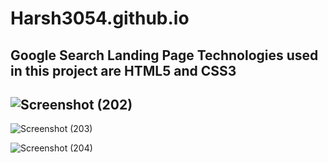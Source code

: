 # Harsh3054.github.io
Google Search Landing Page
Technologies used in this project are HTML5 and CSS3
-------------------------------------------------------
![Screenshot (202)](https://github.com/Harsh3054/Harsh3054.github.io/assets/129618573/ebf265a5-befe-4fa1-a493-1839d806564a)
------------------------------------------------------

![Screenshot (203)](https://github.com/Harsh3054/Harsh3054.github.io/assets/129618573/26f91b4f-a234-4741-b2c8-758ffd3a0609)

![Screenshot (204)](https://github.com/Harsh3054/Harsh3054.github.io/assets/129618573/bb2da5a4-413b-44b1-a313-43148de8bc3d)
